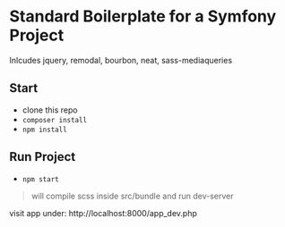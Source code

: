Standard Boilerplate for a Symfony Project
==========================================

Inlcudes jquery, remodal, bourbon, neat, sass-mediaqueries


## Start

- clone this repo
- ```composer install```
- ```npm install```

## Run Project

- ```npm start```

> will compile scss inside src/bundle
> and run dev-server

visit app under: http://localhost:8000/app_dev.php
